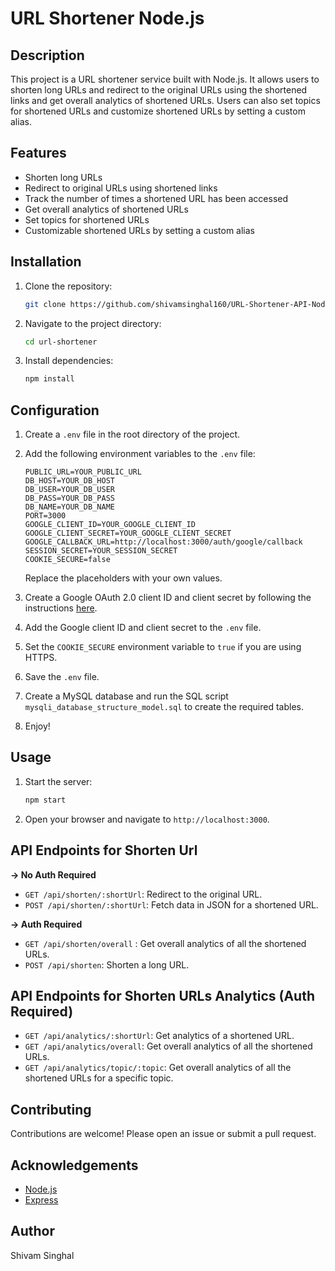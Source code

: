 # URL Shortener Node.js

## Description

This project is a URL shortener service built with Node.js. It allows users to shorten long URLs and redirect to the original URLs using the shortened links and get overall analytics of shortened URLs. Users can also set topics for shortened URLs and customize shortened URLs by setting a custom alias.

## Features

- Shorten long URLs
- Redirect to original URLs using shortened links
- Track the number of times a shortened URL has been accessed
- Get overall analytics of shortened URLs
- Set topics for shortened URLs
- Customizable shortened URLs by setting a custom alias

## Installation

1. Clone the repository:
   ```bash
   git clone https://github.com/shivamsinghal160/URL-Shortener-API-Node.js.git
   ```
2. Navigate to the project directory:
   ```bash
   cd url-shortener
   ```
3. Install dependencies:
   ```bash
   npm install
   ```

## Configuration

1. Create a `.env` file in the root directory of the project.
2. Add the following environment variables to the `.env` file:

   ```env
   PUBLIC_URL=YOUR_PUBLIC_URL
   DB_HOST=YOUR_DB_HOST
   DB_USER=YOUR_DB_USER
   DB_PASS=YOUR_DB_PASS
   DB_NAME=YOUR_DB_NAME
   PORT=3000
   GOOGLE_CLIENT_ID=YOUR_GOOGLE_CLIENT_ID
   GOOGLE_CLIENT_SECRET=YOUR_GOOGLE_CLIENT_SECRET
   GOOGLE_CALLBACK_URL=http://localhost:3000/auth/google/callback
   SESSION_SECRET=YOUR_SESSION_SECRET
   COOKIE_SECURE=false
   ```

   Replace the placeholders with your own values.

3. Create a Google OAuth 2.0 client ID and client secret by following the instructions [here](https://developers.google.com/identity/protocols/oauth2).
4. Add the Google client ID and client secret to the `.env` file.
5. Set the `COOKIE_SECURE` environment variable to `true` if you are using HTTPS.
6. Save the `.env` file.
7. Create a MySQL database and run the SQL script `mysqli_database_structure_model.sql` to create the required tables.
8. Enjoy!

## Usage

1. Start the server:
   ```bash
   npm start
   ```
2. Open your browser and navigate to `http://localhost:3000`.

## API Endpoints for Shorten Url

**-> No Auth Required**

- `GET /api/shorten/:shortUrl`: Redirect to the original URL.
- `POST /api/shorten/:shortUrl`: Fetch data in JSON for a shortened URL.

**-> Auth Required**

- `GET /api/shorten/overall` : Get overall analytics of all the shortened URLs.
- `POST /api/shorten`: Shorten a long URL.

## API Endpoints for Shorten URLs Analytics (Auth Required)

- `GET /api/analytics/:shortUrl`: Get analytics of a shortened URL.
- `GET /api/analytics/overall`: Get overall analytics of all the shortened URLs.
- `GET /api/analytics/topic/:topic`: Get overall analytics of all the shortened URLs for a specific topic.

## Contributing

Contributions are welcome! Please open an issue or submit a pull request.

## Acknowledgements

- [Node.js](https://nodejs.org/)
- [Express](https://expressjs.com/)

## Author

Shivam Singhal
